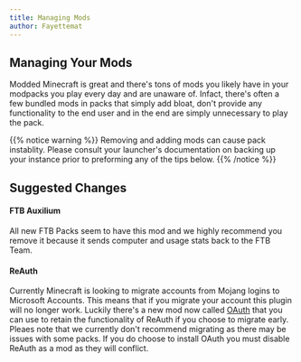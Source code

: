 ```yaml
---
title: Managing Mods
author: Fayettemat
---
```


## Managing Your Mods
Modded Minecraft is great and there's tons of mods you likely have in your modpacks you play every day and are unaware of. Infact, there's often a few bundled mods in packs that simply add bloat, don't provide any functionality to the end user and in the end are simply unnecessary to play the pack.

{{% notice warning %}}
Removing and adding mods can cause pack instablity. Please consult your launcher's documentation on backing up your instance prior to preforming any of the tips below.
{{% /notice %}}


## Suggested Changes

#### FTB Auxilium
All new FTB Packs seem to have this mod and we highly recommend you remove it because it sends computer and usage stats back to the FTB Team. 

#### ReAuth
Currently Minecraft is looking to migrate accounts from Mojang logins to Microsoft Accounts. This means that if you migrate your account this plugin will no longer work. Luckily there's a new mod now called [OAuth](https://www.curseforge.com/minecraft/mc-mods/oauth) that you can use to retain the functionality of ReAuth if you choose to migrate early. Pleaes note that we currently don't recommend migrating as there may be issues with some packs. If you do choose to install OAuth you must disable ReAuth as a mod as they will conflict.